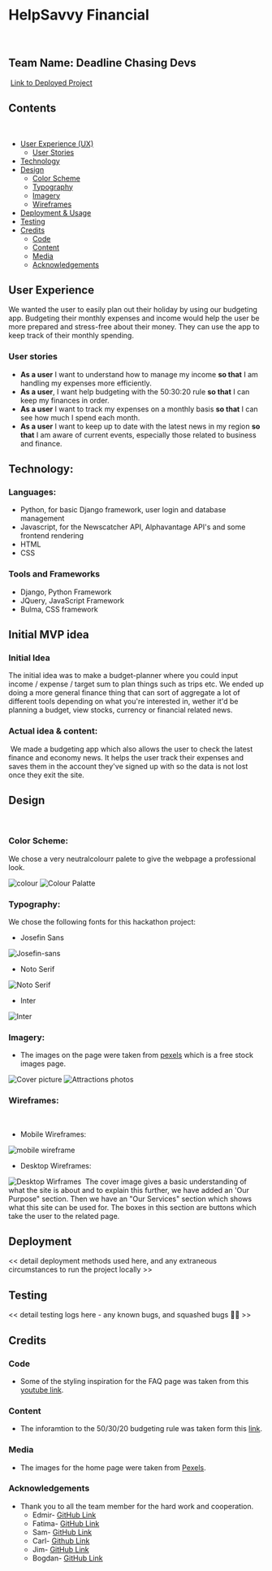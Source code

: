 # HelpSavvy Financial
​
## Team Name: **Deadline Chasing Devs**
​
[Link to Deployed Project](https://hackathon-finrev-2023.herokuapp.com/)
​
## Contents
​
* [User Experience (UX)](#user-experience)
  * [User Stories](#user-stories)
* [Technology](#technology)
* [Design](#design)
  * [Color Scheme](#color-scheme)
  * [Typography](#typography)
  * [Imagery](#imagery)
  * [Wireframes](#wireframes)
* [Deployment & Usage](#deployment)
* [Testing](#testing)
* [Credits](#credits)
  * [Code](#code)
  * [Content](#content)
  * [Media](#media)
  * [Acknowledgements](#acknowledgements)
​
## User Experience
We wanted the user to easily plan out their holiday by using our budgeting app. Budgeting their monthly expenses and income would help the user be more prepared and stress-free about their money. They can use the app to keep track of their monthly spending. 
​
### User stories
- **As a user** I want to understand how to manage my income **so that** I am handling my expenses more efficiently.
- **As a user**, I want help budgeting with the 50:30:20 rule **so that** I can keep my finances in order.
- **As a user** I want to track my expenses on a monthly basis **so that** I can see how much I spend each month.
- **As a user** I want to keep up to date with the  latest news in my region **so that** I am aware of current events, especially those related to business and finance.
​
## Technology:

### Languages:
  * Python, for basic Django framework, user login and database management
  * Javascript, for the Newscatcher API, Alphavantage API's and some frontend rendering
  * HTML
  * CSS


### Tools and Frameworks
  * Django, Python Framework
  * JQuery, JavaScript Framework
  * Bulma, CSS framework


## Initial MVP idea

### Initial Idea

The initial idea was to make a budget-planner where you could input income / expense / target sum to plan things such as trips etc.
We ended up doing a more general finance thing that can sort of aggregate a lot of different tools depending on what you're interested in,
wether it'd be planning a budget, view stocks, currency or financial related news.
​
### Actual idea & content:
​
We made a budgeting app which also allows the user to check the latest finance and economy news. It helps the user track their expenses and saves them in the account they've signed up with so the data is not lost once they exit the site.
​
## Design
​
### Color Scheme:
We chose a very neutralcolourr palete to give the webpage a professional look. 

![colour](/documentation/colour-palette.png)
![Colour Palatte](/documentation/color.png)
​
### Typography:
We chose the following fonts for this hackathon project:
- Josefin Sans

![Josefin-sans](/documentation/josefin-sans.png)
​
- Noto Serif

![Noto Serif](/documentation/noto-serif.png)

- Inter

![Inter](/documentation/inter.png)

### Imagery:
- The images on the page were taken from [pexels](https://www.pexels.com/) which is a free stock images page.

![Cover picture](/documentation/cover-image.png)
![Attractions photos](/documentation/stock-photos.png)

### Wireframes:
​
- Mobile Wireframes:

​![mobile wireframe](/documentation/mobile-version.jpg)

- Desktop Wireframes:
​

​![Desktop Wirframes](/documentation/desktop-version.jpg)
​
The cover image gives a basic understanding of what the site is about and to explain this further, we have added an 'Our Purpose" section. Then we have an "Our Services" section which shows what this site can be used for. The boxes in this section are buttons which take the user to the related page. 
​
## Deployment
<< detail deployment methods used here, and any extraneous circumstances to run the project locally >>
​
## Testing
<< detail testing logs here - any known bugs, and squashed bugs 🐛🐛 >>
​
## Credits
### Code
- Some of the styling inspiration for the FAQ page was taken from this [youtube link](https://www.youtube.com/watch?v=MXrtXg1kpVs&t=412s).
​
### Content
 - The inforamtion to the 50/30/20 budgeting rule was taken form this [link](https://www.thebalancemoney.com/the-50-30-20-rule-of-thumb-453922).
​
### Media
- The images for the home page were taken from [Pexels](https://www.pexels.com/).

### Acknowledgements

- Thank you to all the team member for the hard work and cooperation.
  - Edmir- [GitHub Link](https://github.com/Edmir-Demaj)
  - Fatima- [GitHub Link](https://github.com/fatimaqais)
  - Sam- [GitHub Link](https://github.com/SamMartin92)
  - Carl- [Github Link](https://github.com/carl2087)
  - Jim- [GitHub Link](https://github.com/Enquil)
  - Bogdan- [GitHub Link](https://github.com/BogdanFSD)